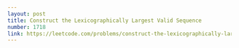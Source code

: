 ```yaml
---
layout: post
title: Construct the Lexicographically Largest Valid Sequence
number: 1718
link: https://leetcode.com/problems/construct-the-lexicographically-largest-valid-sequence
---
```

